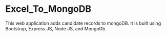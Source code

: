 # Excel_To_MongoDB
This web application adds candidate records to mongoDB. It is built using Bootstrap, Express JS, Node JS, and MongoDb.
